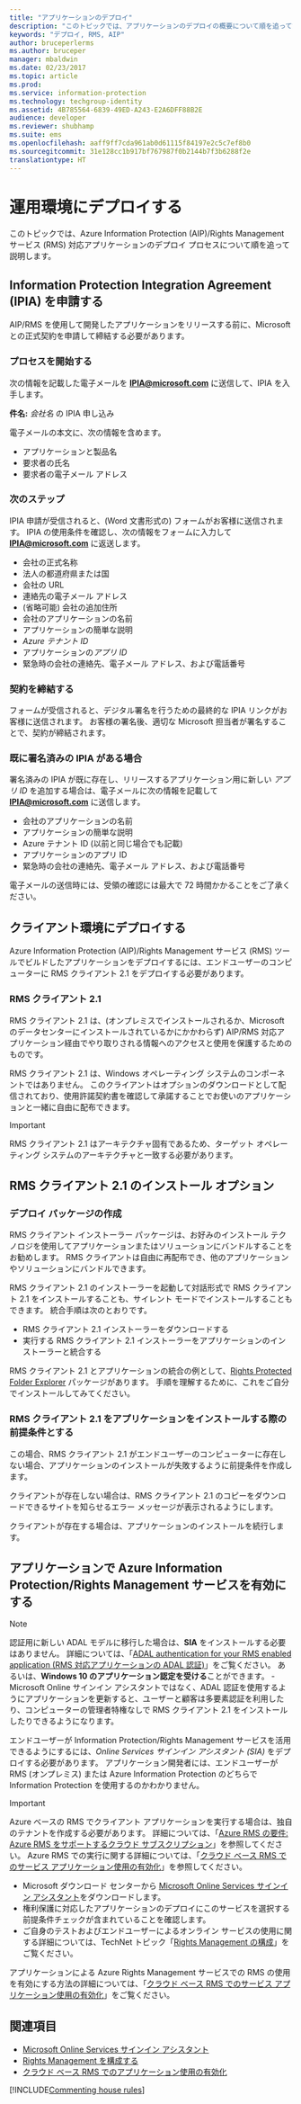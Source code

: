 ```yaml
---
title: "アプリケーションのデプロイ"
description: "このトピックでは、アプリケーションのデプロイの概要について順を追って説明します。"
keywords: "デプロイ, RMS, AIP"
author: bruceperlerms
ms.author: bruceper
manager: mbaldwin
ms.date: 02/23/2017
ms.topic: article
ms.prod: 
ms.service: information-protection
ms.technology: techgroup-identity
ms.assetid: 4B785564-6839-49ED-A243-E2A6DFF88B2E
audience: developer
ms.reviewer: shubhamp
ms.suite: ems
ms.openlocfilehash: aaff9ff7cda961ab0d61115f84197e2c5c7ef8b0
ms.sourcegitcommit: 31e128cc1b917bf767987f0b2144b7f3b6288f2e
translationtype: HT
---
```

# <a name="deploy-into-production"></a>運用環境にデプロイする

このトピックでは、Azure Information Protection (AIP)/Rights Management サービス (RMS) 対応アプリケーションのデプロイ プロセスについて順を追って説明します。

## <a name="request-an-information-protection-integration-agreement-ipia"></a>Information Protection Integration Agreement (IPIA) を申請する
AIP/RMS を使用して開発したアプリケーションをリリースする前に、Microsoft との正式契約を申請して締結する必要があります。

### <a name="begin-the-process"></a>プロセスを開始する
次の情報を記載した電子メールを **IPIA@microsoft.com** に送信して、IPIA を入手します。

**件名:** *会社名* の IPIA 申し込み

電子メールの本文に、次の情報を含めます。
- アプリケーションと製品名
- 要求者の氏名
- 要求者の電子メール アドレス

### <a name="next-steps"></a>次のステップ
IPIA 申請が受信されると、(Word 文書形式の) フォームがお客様に送信されます。
IPIA の使用条件を確認し、次の情報をフォームに入力して **IPIA@microsoft.com** に返送します。
- 会社の正式名称
- 法人の都道府県または国
- 会社の URL
- 連絡先の電子メール アドレス
- (省略可能) 会社の追加住所
- 会社のアプリケーションの名前
- アプリケーションの簡単な説明
- *Azure テナント ID*
- アプリケーションの*アプリ ID*
- 緊急時の会社の連絡先、電子メール アドレス、および電話番号

### <a name="completing-the-agreement"></a>契約を締結する
フォームが受信されると、デジタル署名を行うための最終的な IPIA リンクがお客様に送信されます。 お客様の署名後、適切な Microsoft 担当者が署名することで、契約が締結されます。

### <a name="already-have-a-signed-ipia"></a>既に署名済みの IPIA がある場合
署名済みの IPIA が既に存在し、リリースするアプリケーション用に新しい *アプリ ID* を追加する場合は、電子メールに次の情報を記載して **IPIA@microsoft.com** に送信します。
- 会社のアプリケーションの名前
- アプリケーションの簡単な説明
- Azure テナント ID (以前と同じ場合でも記載)
- アプリケーションのアプリ ID
- 緊急時の会社の連絡先、電子メール アドレス、および電話番号

電子メールの送信時には、受領の確認には最大で 72 時間かかることをご了承ください。

## <a name="deploying-to-the-client-environment"></a>クライアント環境にデプロイする

Azure Information Protection (AIP)/Rights Management サービス (RMS) ツールでビルドしたアプリケーションをデプロイするには、エンドユーザーのコンピューターに RMS クライアント 2.1 をデプロイする必要があります。

### <a name="rms-client-21"></a>RMS クライアント 2.1
RMS クライアント 2.1 は、(オンプレミスでインストールされるか、Microsoft のデータセンターにインストールされているかにかかわらず) AIP/RMS 対応アプリケーション経由でやり取りされる情報へのアクセスと使用を保護するためのものです。

RMS クライアント 2.1 は、Windows オペレーティング システムのコンポーネントではありません。 このクライアントはオプションのダウンロードとして配信されており、使用許諾契約書を確認して承諾することでお使いのアプリケーションと一緒に自由に配布できます。

> [!IMPORTANT]
> RMS クライアント 2.1 はアーキテクチャ固有であるため、ターゲット オペレーティング システムのアーキテクチャと一致する必要があります。


## <a name="rms-client-21-installation-options"></a>RMS クライアント 2.1 のインストール オプション

### <a name="creating-your-deployment-package"></a>デプロイ パッケージの作成

RMS クライアント インストーラー パッケージは、お好みのインストール テクノロジを使用してアプリケーションまたはソリューションにバンドルすることをお勧めします。 RMS クライアントは自由に再配布でき、他のアプリケーションやソリューションにバンドルできます。

RMS クライアント 2.1 のインストーラーを起動して対話形式で RMS クライアント 2.1 をインストールすることも、サイレント モードでインストールすることもできます。 統合手順は次のとおりです。

-   RMS クライアント 2.1 インストーラーをダウンロードする
-   実行する RMS クライアント 2.1 インストーラーをアプリケーションのインストーラーと統合する

RMS クライアント 2.1 とアプリケーションの統合の例として、[Rights Protected Folder Explorer](https://technet.microsoft.com/en-us/library/rights-protected-folder-explorer(v=ws.10).aspx) パッケージがあります。 手順を理解するために、これをご自分でインストールしてみてください。

### <a name="make-rms-client-21-a-pre-requisite-for-your-application-install"></a>RMS クライアント 2.1 をアプリケーションをインストールする際の前提条件とする

この場合、RMS クライアント 2.1 がエンドユーザーのコンピューターに存在しない場合、アプリケーションのインストールが失敗するように前提条件を作成します。

クライアントが存在しない場合は、RMS クライアント 2.1 のコピーをダウンロードできるサイトを知らせるエラー メッセージが表示されるようにします。

クライアントが存在する場合は、アプリケーションのインストールを続行します。

## <a name="enabling-azure-information-protection--rights-management-services-with-your-application"></a>アプリケーションで Azure Information Protection/Rights Management サービスを有効にする

> [!NOTE]
> 認証用に新しい ADAL モデルに移行した場合は、**SIA** をインストールする必要はありません。 詳細については、「[ADAL authentication for your RMS enabled application (RMS 対応アプリケーションの ADAL 認証)](adal-auth.md)」をご覧ください。
> あるいは、**Windows 10 のアプリケーション認定を受ける**ことができます。 - Microsoft Online サインイン アシスタントではなく、ADAL 認証を使用するようにアプリケーションを更新すると、ユーザーと顧客は多要素認証を利用したり、コンピューターの管理者特権なしで RMS クライアント 2.1 をインストールしたりできるようになります。


エンドユーザーが Information Protection/Rights Management サービスを活用できるようにするには、*Online Services サインイン アシスタント (SIA)* をデプロイする必要があります。 アプリケーション開発者には、エンドユーザーが RMS (オンプレミス) または Azure Information Protection のどちらで Information Protection を使用するのかわかりません。


> [!IMPORTANT]
> Azure ベースの RMS でクライアント アプリケーションを実行する場合は、独自のテナントを作成する必要があります。 詳細については、「[Azure RMS の要件: Azure RMS をサポートするクラウド サブスクリプション](../get-started/requirements-subscriptions.md)」を参照してください。
> Azure RMS での実行に関する詳細については、「[クラウド ベース RMS でのサービス アプリケーション使用の有効化](how-to-use-file-api-with-aadrm-cloud.md)」を参照してください。

-   Microsoft ダウンロード センターから [Microsoft Online Services サインイン アシスタント](http://www.microsoft.com/en-us/download/details.aspx?id=28177)をダウンロードします。
-   権利保護に対応したアプリケーションのデプロイにこのサービスを選択する前提条件チェックが含まれていることを確認します。
-   ご自身のテストおよびエンドユーザーによるオンライン サービスの使用に関する詳細については、TechNet トピック「[Rights Management の構成](https://TechNet.Microsoft.Com/en-us/library/jj585002.aspx)」をご覧ください。

アプリケーションによる Azure Rights Management サービスでの RMS の使用を有効にする方法の詳細については、「[クラウド ベース RMS でのサービス アプリケーション使用の有効化](how-to-use-file-api-with-aadrm-cloud.md)」をご覧ください。

## <a name="related-topics"></a>関連項目

* [Microsoft Online Services サインイン アシスタント](http://www.microsoft.com/en-us/download/details.aspx?id=28177)
* [Rights Management を構成する](https://TechNet.Microsoft.Com/en-us/library/jj585002.aspx)
* [クラウド ベース RMS でのアプリケーション使用の有効化](how-to-use-file-api-with-aadrm-cloud.md)

[!INCLUDE[Commenting house rules](../includes/houserules.md)]